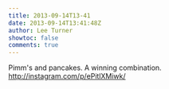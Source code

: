 ```yaml
---
title: 2013-09-14T13-41
date: 2013-09-14T13:41:48Z
author: Lee Turner
showtoc: false
comments: true
---
```


Pimm's and pancakes. A winning combination. http://instagram.com/p/ePitlXMiwk/

